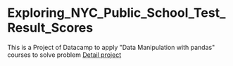 # Exploring_NYC_Public_School_Test_Result_Scores
This is a Project of Datacamp to apply "Data Manipulation with pandas" courses to solve problem
[Detail project](https://app.datacamp.com/learn/projects/exploring_nyc_public_school_test_result_scores) 
 
